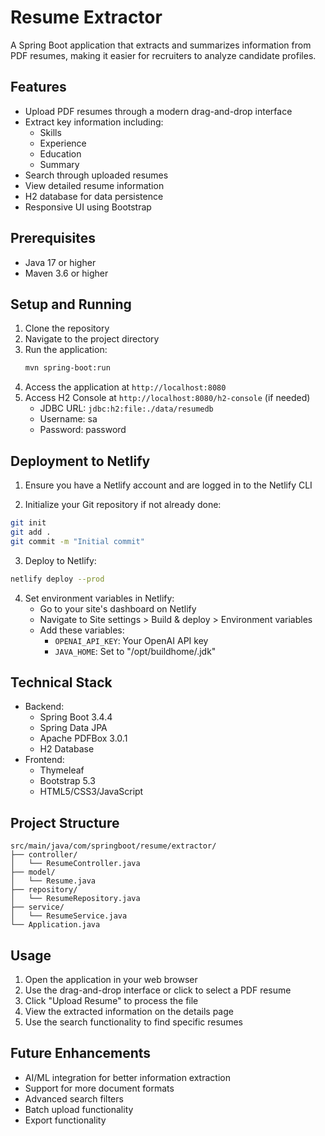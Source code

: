 # Resume Extractor

A Spring Boot application that extracts and summarizes information from PDF resumes, making it easier for recruiters to analyze candidate profiles.

## Features

- Upload PDF resumes through a modern drag-and-drop interface
- Extract key information including:
  - Skills
  - Experience
  - Education
  - Summary
- Search through uploaded resumes
- View detailed resume information
- H2 database for data persistence
- Responsive UI using Bootstrap

## Prerequisites

- Java 17 or higher
- Maven 3.6 or higher

## Setup and Running

1. Clone the repository
2. Navigate to the project directory
3. Run the application:
   ```bash
   mvn spring-boot:run
   ```
4. Access the application at `http://localhost:8080`
5. Access H2 Console at `http://localhost:8080/h2-console` (if needed)
   - JDBC URL: `jdbc:h2:file:./data/resumedb`
   - Username: sa
   - Password: password

## Deployment to Netlify

1. Ensure you have a Netlify account and are logged in to the Netlify CLI

2. Initialize your Git repository if not already done:
```bash
git init
git add .
git commit -m "Initial commit"
```

3. Deploy to Netlify:
```bash
netlify deploy --prod
```

4. Set environment variables in Netlify:
   - Go to your site's dashboard on Netlify
   - Navigate to Site settings > Build & deploy > Environment variables
   - Add these variables:
     - `OPENAI_API_KEY`: Your OpenAI API key
     - `JAVA_HOME`: Set to "/opt/buildhome/.jdk"

## Technical Stack

- Backend:
  - Spring Boot 3.4.4
  - Spring Data JPA
  - Apache PDFBox 3.0.1
  - H2 Database
- Frontend:
  - Thymeleaf
  - Bootstrap 5.3
  - HTML5/CSS3/JavaScript

## Project Structure

```
src/main/java/com/springboot/resume/extractor/
├── controller/
│   └── ResumeController.java
├── model/
│   └── Resume.java
├── repository/
│   └── ResumeRepository.java
├── service/
│   └── ResumeService.java
└── Application.java
```

## Usage

1. Open the application in your web browser
2. Use the drag-and-drop interface or click to select a PDF resume
3. Click "Upload Resume" to process the file
4. View the extracted information on the details page
5. Use the search functionality to find specific resumes

## Future Enhancements

- AI/ML integration for better information extraction
- Support for more document formats
- Advanced search filters
- Batch upload functionality
- Export functionality
